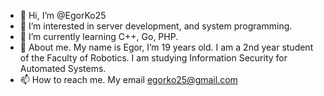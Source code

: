 - 👋 Hi, I’m @EgorKo25
- 👀 I’m interested in server development, and system programming. 
- 🌱 I’m currently learning С++, Go, PHP.
- 💞️ About me. My name is Egor, I’m 19 years old.
I am a 2nd year student of the Faculty of Robotics. I am studying Information Security for Automated Systems.
- 📫 How to reach me. My email egorko25@gmail.com

<!---
EgorKo25/EgorKo25 is a ✨ special ✨ repository because its `README.md` (this file) appears on your GitHub profile.
You can click the Preview link to take a look at your changes.
--->
